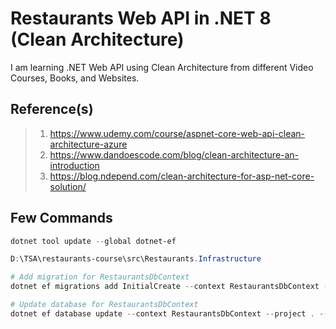 # Restaurants Web API in .NET 8 (Clean Architecture)

I am learning .NET Web API using Clean Architecture from different Video Courses, Books, and Websites.

## Reference(s)

> 1. <https://www.udemy.com/course/aspnet-core-web-api-clean-architecture-azure>
> 1. <https://www.dandoescode.com/blog/clean-architecture-an-introduction>
> 1. <https://blog.ndepend.com/clean-architecture-for-asp-net-core-solution/>

## Few Commands
```powershell
dotnet tool update --global dotnet-ef

D:\TSA\restaurants-course\src\Restaurants.Infrastructure

# Add migration for RestaurantsDbContext
dotnet ef migrations add InitialCreate --context RestaurantsDbContext --project . --startup-project ..\Restaurants.API

# Update database for RestaurantsDbContext
dotnet ef database update --context RestaurantsDbContext --project . --startup-project ..\Restaurants.API
```